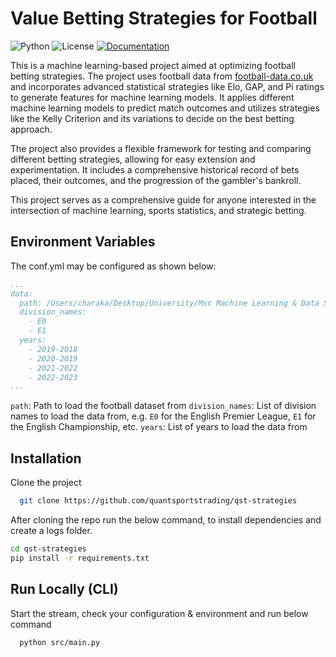 
# Value Betting Strategies for Football
![Python](https://img.shields.io/badge/python-3.10+-blue)
![License](https://camo.githubusercontent.com/890acbdcb87868b382af9a4b1fac507b9659d9bf/68747470733a2f2f696d672e736869656c64732e696f2f62616467652f6c6963656e73652d4d49542d626c75652e737667)
[![Documentation](https://img.shields.io/badge/ref-Documentation-blue)](https://jsg71.github.io/QST_Template/)

This is a machine learning-based project aimed at optimizing football betting strategies. The project uses football data from [football-data.co.uk](https://www.football-data.co.uk/downloadm.php) and incorporates advanced statistical strategies like Elo, GAP, and Pi ratings to generate features for machine learning models. It applies different machine learning models to predict match outcomes and utilizes strategies like the Kelly Criterion and its variations to decide on the best betting approach.

The project also provides a flexible framework for testing and comparing different betting strategies, allowing for easy extension and experimentation. It includes a comprehensive historical record of bets placed, their outcomes, and the progression of the gambler's bankroll.

This project serves as a comprehensive guide for anyone interested in the intersection of machine learning, sports statistics, and strategic betting.

## Environment Variables
The conf.yml may be configured as shown below:
```yml
...
data:
  path: /Users/charaka/Desktop/University/Msc Machine Learning & Data Science/Masters Project/football-data
  division_names:
    - E0
    - E1
  years:
    - 2019-2018
    - 2020-2019
    - 2021-2022
    - 2022-2023
...
```

`path`: Path to load the football dataset from 
`division_names`: List of division names to load the data from, e.g. `E0` for the English Premier League, `E1` for the English Championship, etc.
`years`: List of years to load the data from

## Installation

Clone the project

```bash
  git clone https://github.com/quantsportstrading/qst-strategies
```

After cloning the repo run the below command, to install dependencies and create a logs folder. 

```bash
cd qst-strategies
pip install -r requirements.txt
```

## Run Locally (CLI)
Start the stream, check your configuration & environment and run below command 

```bash
  python src/main.py
```
